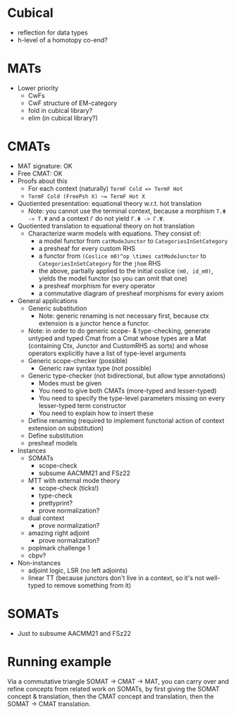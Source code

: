 # Cubical
- reflection for data types
- h-level of a homotopy co-end?

# MATs
- Lower priority
  - CwFs
  - CwF structure of EM-category
  - fold in cubical library?
  - elim (in cubical library?)

# CMATs
- MAT signature: OK
- Free CMAT: OK
- Proofs about this
  - For each context (naturally) `TermF Cold => TermF Hot`
  - `TermF Cold (FreePsh X) ~= TermF Hot X`
- Quotiented presentation: equational theory w.r.t. hot translation
  - Note: you cannot use the terminal context, because a morphism `T.Φ -> T.Ψ` and a context `Γ` do not yield `Γ.Φ -> Γ.Ψ`.
- Quotiented translation to equational theory on hot translation
  - Characterize warm models with equations. They consist of:
    - a model functor from `catModeJunctor` to `CategoriesInSetCategory`
    - a presheaf for every custom RHS
    - a functor from `(Coslice m0)^op \times catModeJunctor` to `CategoriesInSetCategory` for the `jhom` RHS
    - the above, partially applied to the initial coslice `(m0, id_m0)`, yields the model functor (so you can omit that one)
    - a presheaf morphism for every operator
    - a commutative diagram of presheaf morphisms for every axiom
- General applications
  - Generic substitution
    - Note: generic renaming is not necessary first, because ctx extension is a junctor hence a functor.
  - Note: in order to do generic scope- & type-checking, generate untyped and typed Cmat from a Cmat whose types are a Mat (containing Ctx, Junctor and CustomRHS as sorts) and whose operators explicitly have a list of type-level arguments
  - Generic scope-checker (possible)
    - Generic raw syntax type (not possible)
  - Generic type-checker (not bidirectional, but allow type annotations)
    - Modes must be given
    - You need to give both CMATs (more-typed and lesser-typed)
    - You need to specify the type-level parameters missing on every lesser-typed term constructor
    - You need to explain how to insert these
  - Define renaming (required to implement functorial action of context extension on substitution)
  - Define substitution
  - presheaf models
- Instances
  - SOMATs
    - scope-check
    - subsume AACMM21 and FSz22
  - MTT with external mode theory
    - scope-check (ticks!)
    - type-check
    - prettyprint?
    - prove normalization?
  - dual context
    - prove normalization?
  - amazing right adjoint
    - prove normalization?
  - poplmark challenge 1
  - cbpv?
- Non-instances
  - adjoint logic, LSR (no left adjoints)
  - linear TT (because junctors don't live in a context, so it's not well-typed to remove something from it)

# SOMATs

- Just to subsume AACMM21 and FSz22

# Running example

Via a commutative triangle SOMAT -> CMAT -> MAT, you can carry over and refine concepts from related work on SOMATs, by first giving the SOMAT concept & translation, then the CMAT concept and translation, then the SOMAT -> CMAT translation.

